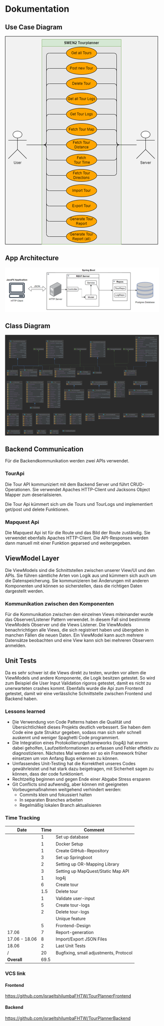 # Dokumentation

## Use Case Diagram
![Use Case Diagram](images/tourplanner-usecase.png)

## App Architecture
![App Architecture](images/app-architecture.png)

## Class Diagram
![Class Diagram](images/class-diagram.png)

## Backend Communication

Für die Backendkommunikation werden zwei APIs verwendet.
<br>

### TourApi

Die Tour API kommuniziert mit dem Backend Server und führt CRUD-Operationen.
Sie verwendet Apaches HTTP-Client und Jacksons Object Mapper zum deserialisieren.

Die Tour Api kümmert sich um die Tours und TourLogs und implementiert get/post
und delete Funktionen.

### Mapquest Api

Die Mapquest Api ist für die Route und das Bild der Route zuständig. Sie verwendet ebenfalls
Apaches HTTP-Client. Die API-Responses werden dann manuell mit einer Funktion geparsed und
weitergegeben.

## ViewModel Layer

Die ViewModels sind die Schnittstellen zwischen unserer View/UI und den APIs. Sie führen
sämtliche Arten von Logik aus und kümmern sich auch um die Datenspeicherung. Sie kommunizieren
bei Änderungen mit anderen Komponenten und können so sicherstellen, dass die richtigen Daten
dargestellt werden.

### Kommunikation zwischen den Komponenten

Für die Kommunikation zwischen den einzelnen Views miteinander wurde das Observer/Listener
Pattern verwendet. In diesem Fall sind bestimmte ViewModels Observer und die Views Listener.
Die ViewModels benachrichtigen alle Views, die sich registriert haben und übergeben in manchen Fällen
die neuen Daten. Ein ViewModel kann auch mehrere Datensätze beobachten und eine View kann sich bei mehreren
Observern anmelden.

## Unit Tests
Da es sehr schwer ist die Views direkt zu testen, wurden vor allem die ViewModels und andere Komponente,
die Logik besitzen getestet. So wird zum Beispiel die User Input Validation rigoros getestet, damit es
nicht zu unerwarteten crashes kommt. Ebenfalls wurde die Api zum Frontend getestet, damit wir eine verlässliche
Schnittstelle zwischen Frontend und Backend haben.

### Lessons learned

- Die Verwendung von Code Patterns haben die Qualität und Übersichtlichkeit dieses Projekts deutlich verbessert.
  Sie haben dem Code eine gute Struktur gegeben, sodass man sich sehr schnell auskennt und weniger Spaghetti Code
  programmiert.
- Die Integration eines Protokollierungsframeworks (log4j) hat enorm dabei geholfen, Laufzeitinformationen zu erfassen
  und Fehler effektiv zu diagnostizieren. Nächstes Mal werden wir so ein Framework früher einsetzen um von Anfang Bugs
  erkennen zu können.
- Umfassendes Unit-Testing hat die Korrektheit unseres Codes gewährleistet und hat stark dazu beigetragen, mit
  Sicherheit sagen zu können, dass der code funktioniert.
- Rechtzeitig beginnen und gegen Ende einer Abgabe Stress ersparen
- Git Conflicts sind aufwendig, aber können mit geeigneten Vorbeugemaßnahmen weitgehend verhindert werden:
  - Commits klein und fokussiert halten
  - In separaten Branches arbeiten
  - Regelmäßig lokalen Branch aktualisieren
### Time Tracking

| Date           | Time | Comment                                |
|----------------|------|----------------------------------------|
|                | 1    | Set up database                        |
|                | 1    | Docker Setup                           |
|                | 1    | Create GitHub-Repository               |
|                | 3    | Set up Springboot                      |
|                | 2    | Setting up OR-Mapping Library          |
|                | 3    | Setting up MapQuest/Static Map API     |
|                | 1    | log4j                                  |
|                | 6    | Create tour                            |
|                | 1.5  | Delete tour                            |
|                | 1    | Validate user-input                    |
|                | 5    | Create tour-logs                       |
|                | 2    | Delete tour-logs                       |
|                |      | Unique feature                         |
|                | 5    | Frontend-Design                        |
| 17.06          | 7    | Report-generation                      |
| 17.06 - 18.06  | 8    | Import/Export JSON Files               |
| 18.06          | 2    | Last Unit Tests                        |
| /              | 20   | Bugfixing, small adjustments, Protocol |
| <b>Overall</b> | 69.5 |                                        |


### VCS link

#### Frontend
https://github.com/israeltshilumbaFHTW/TourPlannerFrontend
#### Backend
https://github.com/israeltshilumbaFHTW/TourPlannerBackend